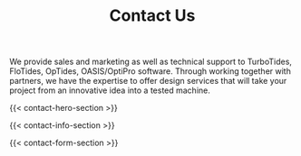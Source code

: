 ﻿---
title: 'Contact Us'
description: 'Get in touch with our team for support, sales, and partnerships.'
type: 'contact'
---

We provide sales and marketing as well as technical support to TurboTides, FloTides, OpTides, OASIS/OptiPro software. Through working together with partners, we have the expertise to offer design services that will take your project from an innovative idea into a tested machine.

{{< contact-hero-section >}}

{{< contact-info-section >}}

{{< contact-form-section >}}